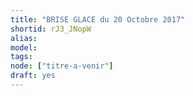 ```yaml
---
title: "BRISE GLACE du 20 Octobre 2017"
shortid: rJ3_JNopW
alias:
model:
tags:
node: ["titre-a-venir"]
draft: yes
---
```


